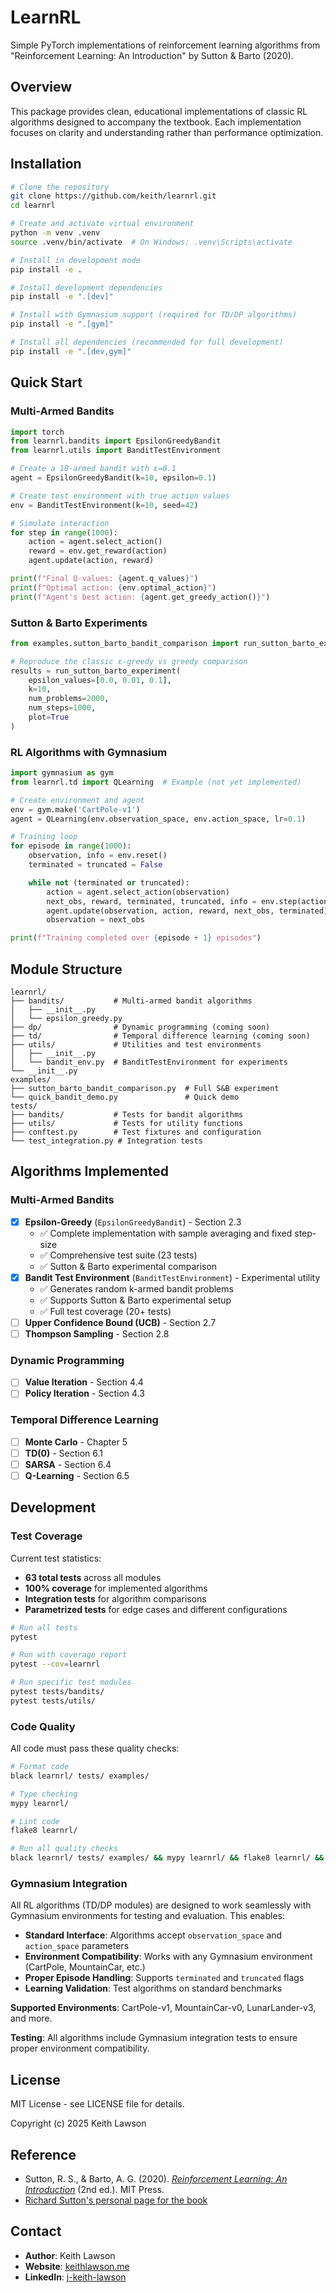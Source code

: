 # LearnRL

Simple PyTorch implementations of reinforcement learning algorithms from "Reinforcement Learning: An Introduction" by Sutton & Barto (2020).

## Overview

This package provides clean, educational implementations of classic RL algorithms designed to accompany the textbook. Each implementation focuses on clarity and understanding rather than performance optimization.

## Installation

```bash
# Clone the repository
git clone https://github.com/keith/learnrl.git
cd learnrl

# Create and activate virtual environment
python -m venv .venv
source .venv/bin/activate  # On Windows: .venv\Scripts\activate

# Install in development mode
pip install -e .

# Install development dependencies
pip install -e ".[dev]"

# Install with Gymnasium support (required for TD/DP algorithms)
pip install -e ".[gym]"

# Install all dependencies (recommended for full development)
pip install -e ".[dev,gym]"
```

## Quick Start

### Multi-Armed Bandits

```python
import torch
from learnrl.bandits import EpsilonGreedyBandit
from learnrl.utils import BanditTestEnvironment

# Create a 10-armed bandit with ε=0.1
agent = EpsilonGreedyBandit(k=10, epsilon=0.1)

# Create test environment with true action values
env = BanditTestEnvironment(k=10, seed=42)

# Simulate interaction
for step in range(1000):
    action = agent.select_action()
    reward = env.get_reward(action)
    agent.update(action, reward)

print(f"Final Q-values: {agent.q_values}")
print(f"Optimal action: {env.optimal_action}")
print(f"Agent's best action: {agent.get_greedy_action()}")
```

### Sutton & Barto Experiments

```python
from examples.sutton_barto_bandit_comparison import run_sutton_barto_experiment

# Reproduce the classic ε-greedy vs greedy comparison
results = run_sutton_barto_experiment(
    epsilon_values=[0.0, 0.01, 0.1],
    k=10,
    num_problems=2000,
    num_steps=1000,
    plot=True
)
```

### RL Algorithms with Gymnasium

```python
import gymnasium as gym
from learnrl.td import QLearning  # Example (not yet implemented)

# Create environment and agent
env = gym.make('CartPole-v1')
agent = QLearning(env.observation_space, env.action_space, lr=0.1)

# Training loop
for episode in range(1000):
    observation, info = env.reset()
    terminated = truncated = False

    while not (terminated or truncated):
        action = agent.select_action(observation)
        next_obs, reward, terminated, truncated, info = env.step(action)
        agent.update(observation, action, reward, next_obs, terminated)
        observation = next_obs

print(f"Training completed over {episode + 1} episodes")
```

## Module Structure

```
learnrl/
├── bandits/           # Multi-armed bandit algorithms
│   ├── __init__.py
│   └── epsilon_greedy.py
├── dp/                # Dynamic programming (coming soon)
├── td/                # Temporal difference learning (coming soon)
├── utils/             # Utilities and test environments
│   ├── __init__.py
│   └── bandit_env.py  # BanditTestEnvironment for experiments
└── __init__.py
examples/
├── sutton_barto_bandit_comparison.py  # Full S&B experiment
└── quick_bandit_demo.py               # Quick demo
tests/
├── bandits/           # Tests for bandit algorithms
├── utils/             # Tests for utility functions
├── conftest.py        # Test fixtures and configuration
└── test_integration.py # Integration tests
```

## Algorithms Implemented

### Multi-Armed Bandits
- [x] **Epsilon-Greedy** (`EpsilonGreedyBandit`) - Section 2.3
  - ✅ Complete implementation with sample averaging and fixed step-size
  - ✅ Comprehensive test suite (23 tests)
  - ✅ Sutton & Barto experimental comparison
- [x] **Bandit Test Environment** (`BanditTestEnvironment`) - Experimental utility
  - ✅ Generates random k-armed bandit problems
  - ✅ Supports Sutton & Barto experimental setup
  - ✅ Full test coverage (20+ tests)
- [ ] **Upper Confidence Bound (UCB)** - Section 2.7
- [ ] **Thompson Sampling** - Section 2.8

### Dynamic Programming
- [ ] **Value Iteration** - Section 4.4
- [ ] **Policy Iteration** - Section 4.3

### Temporal Difference Learning
- [ ] **Monte Carlo** - Chapter 5
- [ ] **TD(0)** - Section 6.1
- [ ] **SARSA** - Section 6.4
- [ ] **Q-Learning** - Section 6.5

## Development

### Test Coverage
Current test statistics:
- **63 total tests** across all modules
- **100% coverage** for implemented algorithms
- **Integration tests** for algorithm comparisons
- **Parametrized tests** for edge cases and different configurations

```bash
# Run all tests
pytest

# Run with coverage report
pytest --cov=learnrl

# Run specific test modules
pytest tests/bandits/
pytest tests/utils/
```

### Code Quality
All code must pass these quality checks:

```bash
# Format code
black learnrl/ tests/ examples/

# Type checking
mypy learnrl/

# Lint code
flake8 learnrl/

# Run all quality checks
black learnrl/ tests/ examples/ && mypy learnrl/ && flake8 learnrl/ && pytest
```

### Gymnasium Integration

All RL algorithms (TD/DP modules) are designed to work seamlessly with Gymnasium environments for testing and evaluation. This enables:

- **Standard Interface**: Algorithms accept `observation_space` and `action_space` parameters
- **Environment Compatibility**: Works with any Gymnasium environment (CartPole, MountainCar, etc.)
- **Proper Episode Handling**: Supports `terminated` and `truncated` flags
- **Learning Validation**: Test algorithms on standard benchmarks

**Supported Environments**: CartPole-v1, MountainCar-v0, LunarLander-v3, and more.

**Testing**: All algorithms include Gymnasium integration tests to ensure proper environment compatibility.

## License

MIT License - see LICENSE file for details.

Copyright (c) 2025 Keith Lawson

## Reference

- Sutton, R. S., & Barto, A. G. (2020). [*Reinforcement Learning: An Introduction*](http://incompleteideas.net/book/the-book-2nd.html) (2nd ed.). MIT Press.
- [Richard Sutton's personal page for the book](http://incompleteideas.net/book/the-book-2nd.html)

## Contact

- **Author**: Keith Lawson
- **Website**: [keithlawson.me](https://keithlawson.me)
- **LinkedIn**: [j-keith-lawson](https://linkedin.com/in/j-keith-lawson)